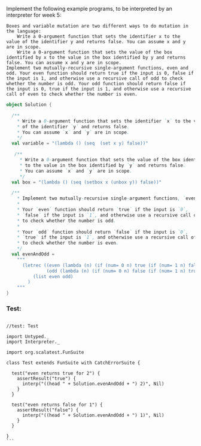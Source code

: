 Implement the following example programs, to be interpreted by an interpreter for week 5:

    Boxes and variable mutation are two different ways to do mutation in the language:
        Write a 0-argument function that sets the identifier x to the value of the identifier y and returns false. You can assume x and y are in scope.
        Write a 0-argument function that sets the value of the box identified by x to the value in the box identified by y and returns false. You can assume x and y are in scope.
    Implement two mutually-recursive single-argument functions, even and odd. Your even function should return true if the input is 0, false if the input is 1, and otherwise use a recursive call of odd to check whether the number is odd. Your odd function should return false if the input is 0, true if the input is 1, and otherwise use a recursive call of even to check whether the number is even.

```scala
object Solution {

  /**
    * Write a 0-argument function that sets the identifier `x` to the value
    * of the identifier `y` and returns false.
    * You can assume `x` and `y` are in scope.
    */
  val variable = "(lambda () (seq  (set x y) false))"

   /**
     * Write a 0-argument function that sets the value of the box identified by `x`
     * to the value in the box identified by `y` and returns false.
     * You can assume `x` and `y` are in scope.
     */
  val box = "(lambda () (seq (setbox x (unbox y)) false))"

  /**
    * Implement two mutually-recursive single-argument functions, `even` and `odd`.
    *
    * Your `even` function should return `true` if the input is `0`,
    * `false` if the input is `1`, and otherwise use a recursive call of `odd`
    * to check whether the number is odd.
    *
    * Your `odd` function should return `false` if the input is `0`,
    * `true` if the input is `1`, and otherwise use a recursive call of `even`
    * to check whether the number is even.
    */
  val evenAndOdd =
    """
      (letrec ((even (lambda (n) (if (num= 0 n) true (if (num= 1 n) false (odd (- n 1))))))
               (odd (lambda (n) (if (num= 0 n) false (if (num= 1 n) true (even (- n 1)))))))
          (list even odd)
        )
    """
}
```

### Test:
````

//test: Test

import Untyped._
import Interpreter._

import org.scalatest.FunSuite

class Test extends FunSuite with CatchErrorSuite {

  test("even returns true for 2") {
    assertResult("true") {
      interp("((head " + Solution.evenAndOdd + ") 2)", Nil)
    }
  }

  test("even returns false for 1") {
    assertResult("false") {
      interp("((head " + Solution.evenAndOdd + ") 1)", Nil)
    }
  }

}
```
